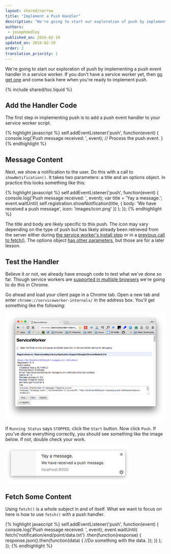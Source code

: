 ```yaml
---
layout: shared/narrow
title: "Implement a Push Handler"
description: "We're going to start our exploration of push by implementing a push event handler in a service worker."
authors:
 - josephmedley
published_on: 2016-02-19
updated_on: 2016-02-19
order: 2
translation_priority: 1
---
```


<p class="intro">
	We're going to start our exploration of push by implementing a push event handler in a service worker. If you don't have a service worker yet, then <a href="/web/fundamentals/primers/service-worker">go get one</a> and come back here when you're ready to implement push.
</p>

{% include shared/toc.liquid %}

## Add the Handler Code

The first step in implementing push is to add a push event handler to your service worker script. 

{% highlight javascript %}
self.addEventListener('push', function(event) {
  console.log('Push message received: ', event);
  // Process the push event.
}
{% endhighlight %}

## Message Content

Next, we show a notification to the user. Do this with a call to `showNotification()`. It takes two parameters: a title and an options object. In practice this looks something like this:

{% highlight javascript %}
self.addEventListener('push', function(event) {
  console.log('Push message received: ', event);
  var title = 'Yay a message.';
  event.waitUntil(
    self.registration.showNotification(title, {
      body: 'We have received a push message',
      icon: 'images/icon.png'
    })
  );
});
{% endhighlight %}

The title and body are likely specific to this push. The icon may vary depending on the type of push but has likely already been retrieved from the server either during [the service worker's install step](/web/fundamentals/primers/service-worker/install) or in a [previous call to fetch()](/web/fundamentals/primers/service-worker/cache-and-return-requests). The options object [has other parameters](https://developer.mozilla.org/en-US/docs/Web/API/ServiceWorkerRegistration/showNotification), but those are for a later lesson.

## Test the Handler

Believe it or not, we already have enough code to test what we've done so far. Though service workers are [supported in multiple browsers](https://jakearchibald.github.io/isserviceworkerready/) we're going to do this in Chrome.

Go ahead and load your client page in a Chrome tab. Open a new tab and enter `chrome://serviceworker-internals/` in the address box. You'll get something like the following:

![Chrome's service worker internals page.](images/sw-internals.png)

If `Running Status` says `STOPPED`, click the `Start` button. Now click `Push`. If you've done everything correctly, you should see something like the image below. If not, double check your work.

![A test push message.](images/notification.png)

## Fetch Some Content

Using `fetch()` is a whole subject in and of itself. What we want to focus on here is how to use `fetch()` with a push handler. 

{% highlight javascript %}
self.addEventListener('push', function(event) {
  console.log('Push message received: ', event);
  event.waitUntil(
  	fetch('notification/end/point/data.txt')
  	  .then(function(response) {
    	response.json().then(function(data) {
          //Do something with the data.
    	});
  	  })
  );
});
{% endhighlight %}
